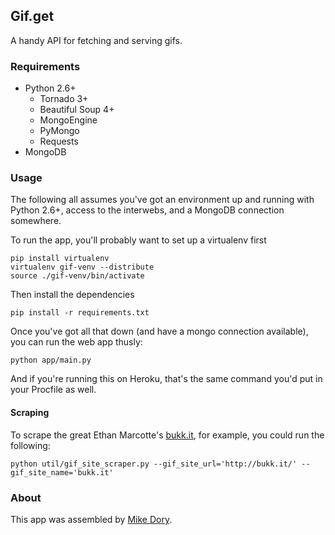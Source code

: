 Gif.get
-------

A handy API for fetching and serving gifs.


### Requirements

- Python 2.6+
    - Tornado 3+
    - Beautiful Soup 4+
    - MongoEngine
    - PyMongo
    - Requests
- MongoDB


### Usage

The following all assumes you've got an environment up and running with Python 2.6+, access to the interwebs, and a MongoDB connection somewhere.

To run the app, you'll probably want to set up a virtualenv first

    pip install virtualenv
    virtualenv gif-venv --distribute
    source ./gif-venv/bin/activate

Then install the dependencies

    pip install -r requirements.txt

Once you've got all that down (and have a mongo connection available), you can run the web app thusly:

    python app/main.py

And if you're running this on Heroku, that's the same command you'd put in your Procfile as well.


#### Scraping

To scrape the great Ethan Marcotte's [bukk.it](http://bukk.it), for example, you could run the following:

    python util/gif_site_scraper.py --gif_site_url='http://bukk.it/' --gif_site_name='bukk.it'


### About

This app was assembled by [Mike Dory](https://github.com/mikedory).